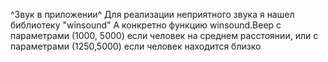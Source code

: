 ^Звук в приложении^
Для реализации неприятного звука я нашел библиотеку "winsound"
А конкретно функцию winsound.Beep с параметрами (1000, 5000) если человек на среднем расстоянии, или с параметрами (1250,5000) если человек находится близко

